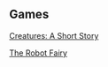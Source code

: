 ## Games

<a href="/Creatures.html">Creatures: A Short Story</a>

<a href="/platformer/platformer.html">The Robot Fairy</a>

